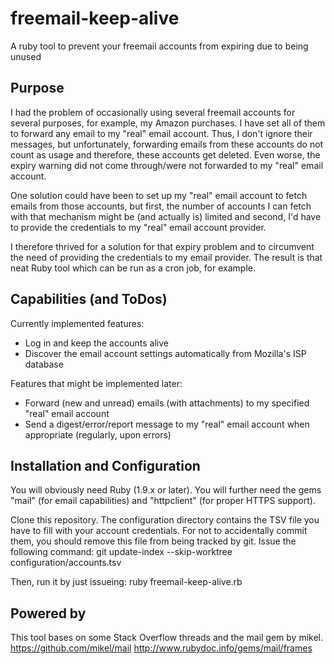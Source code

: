 # freemail-keep-alive
A ruby tool to prevent your freemail accounts from expiring due to being unused


## Purpose
I had the problem of occasionally using several freemail accounts for several purposes, for example, my Amazon purchases.
I have set all of them to forward any email to my "real" email account. Thus, I don't ignore their messages, but unfortunately, forwarding emails from these accounts do not count as usage and therefore, these accounts get deleted. Even worse, the expiry warning did not come through/were not forwarded to my "real" email account.

One solution could have been to set up my "real" email account to fetch emails from those accounts, but first, the number of accounts I can fetch with that mechanism might be (and actually is) limited and second, I'd have to provide the credentials to my "real" email account provider.

I therefore thrived for a solution for that expiry problem and to circumvent the need of providing the credentials to my email provider. The result is that neat Ruby tool which can be run as a cron job, for example.


## Capabilities (and ToDos)
Currently implemented features:
* Log in and keep the accounts alive
* Discover the email account settings automatically from Mozilla's ISP database

Features that might be implemented later:
* Forward (new and unread) emails (with attachments) to my specified "real" email account
* Send a digest/error/report message to my "real" email account when appropriate (regularly, upon errors)


## Installation and Configuration
You will obviously need Ruby (1.9.x or later). You will further need the gems "mail" (for email capabilities) and "httpclient" (for proper HTTPS support).

Clone this repository. The configuration directory contains the TSV file you have to fill with your account credentials. For not to accidentally commit them, you should remove this file from being tracked by git. Issue the following command:
git update-index --skip-worktree configuration/accounts.tsv

Then, run it by just issueing:
ruby freemail-keep-alive.rb


## Powered by
This tool bases on some Stack Overflow threads and the mail gem by mikel.
https://github.com/mikel/mail
http://www.rubydoc.info/gems/mail/frames